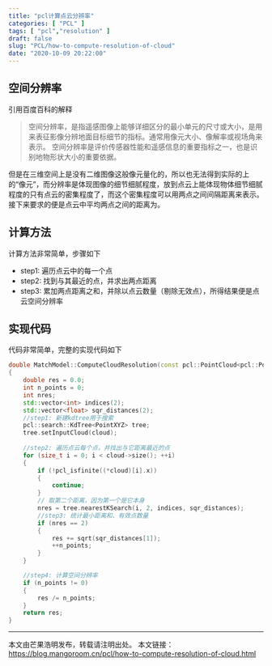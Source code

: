 ```yaml
---
title: "pcl计算点云分辨率"
categories: [ "PCL" ]
tags: [ "pcl","resolution" ]
draft: false
slug: "PCL/how-to-compute-resolution-of-cloud"
date: "2020-10-09 20:22:00"
---
```


## 空间分辨率

引用百度百科的解释

> 空间分辨率，是指遥感图像上能够详细区分的最小单元的尺寸或大小，是用来表征影像分辨地面目标细节的指标。通常用像元大小、像解率或视场角来表示。
空间分辨率是评价传感器性能和遥感信息的重要指标之一，也是识别地物形状大小的重要依据。

但是在三维空间上是没有二维图像这般像元量化的，所以也无法得到实际的上的“像元”，而分辨率是体现图像的细节细腻程度，放到点云上能体现物体细节细腻程度的只有点云的密集程度了，而这个密集程度可以用两点之间间隔距离来表示。接下来要求的便是点云中平均两点之间的距离为。

## 计算方法

计算方法非常简单，步骤如下

-  step1: 遍历点云中的每一个点
-  step2: 找到与其最近的点，并求出两点距离
-  step3: 累加两点距离之和，并除以点云数量（剔除无效点），所得结果便是点云空间分辨率

## 实现代码

代码非常简单，完整的实现代码如下

```cpp
double MatchModel::ComputeCloudResolution(const pcl::PointCloud<pcl::PointXYZ>::ConstPtr& cloud)
{
    double res = 0.0;
    int n_points = 0;
    int nres;
    std::vector<int> indices(2);
    std::vector<float> sqr_distances(2);
    //step1: 新建kdtree用于搜索
    pcl::search::KdTree<PointXYZ> tree;
    tree.setInputCloud(cloud);
    
    //step2: 遍历点云每个点，并找出与它距离最近的点
    for (size_t i = 0; i < cloud->size(); ++i)
    {
        if (!pcl_isfinite((*cloud)[i].x))
        {
            continue;
        }
        // 取第二个距离，因为第一个是它本身
        nres = tree.nearestKSearch(i, 2, indices, sqr_distances);
        //step3: 统计最小距离和、有效点数量
        if (nres == 2)
        {
            res += sqrt(sqr_distances[1]);
            ++n_points;
        }
    }

    //step4: 计算空间分辨率
    if (n_points != 0)
    {
        res /= n_points;
    }
    return res;
}
```

------------

本文由芒果浩明发布，转载请注明出处。
本文链接：https://blog.mangoroom.cn/pcl/how-to-compute-resolution-of-cloud.html